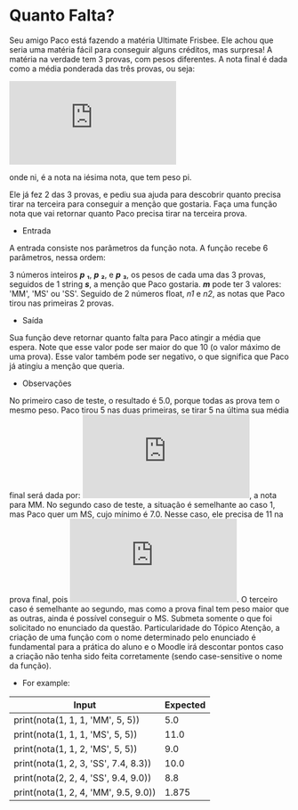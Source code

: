 # Quanto Falta?
Seu amigo Paco está fazendo a matéria Ultimate Frisbee. Ele achou que seria uma matéria fácil para conseguir alguns créditos, mas surpresa! A matéria na verdade tem 3 provas, com pesos diferentes. A nota final é dada como a média ponderada das três provas, ou seja:

![equation](http://www.sciweavers.org/tex2img.php?eq=media%5C_final%20%3D%20%20%5Cfrac%7Bn_1%20%20%20p_1%20%2B%20n_2%20%20%20p_2%20%2B%20n_3%20%20p_3%7D%7Bp_1%20%2B%20p_2%20%2B%20p_3%7D&bc=White&fc=Black&im=jpg&fs=12&ff=arev&edit=0)

onde ni, é a nota na iésima nota, que tem peso pi.

Ele já fez 2 das 3 provas, e pediu sua ajuda para descobrir quanto precisa tirar na terceira para conseguir a menção que gostaria. Faça uma função nota que vai retornar quanto Paco precisa tirar na terceira prova.

* Entrada

A entrada consiste nos parâmetros da função nota. A função recebe 6 parâmetros, nessa ordem:

3 números inteiros **_p_** **₁**, **_p_** **₂**, e **_p_** **₃**, os pesos de cada uma das 3 provas, seguidos de
1 string **_s_**, a menção que Paco gostaria. **_m_** pode ter 3 valores: 'MM', 'MS' ou 'SS'. Seguido de
2 números float, _n1_ e _n2_, as notas que Paco tirou nas primeiras 2 provas.
* Saída

Sua função deve retornar quanto falta para Paco atingir a média que espera. Note que esse valor pode ser maior do que 10 (o valor máximo de uma prova). Esse valor também pode ser negativo, o que significa que Paco já atingiu a menção que queria.

* Observações

No primeiro caso de teste, o resultado é 5.0, porque todas as prova tem o mesmo peso. Paco tirou 5 nas duas primeiras, se tirar 5 na última sua média final será dada por: ![equation](http://www.sciweavers.org/tex2img.php?eq=media%5C_final%20%3D%20%5Cfrac%7B5%20%2B%205%20%2B%205%7D%7B3%7D%20%3D%20%5Cfrac%7B15%7D%7B3%7D%20%3D%205&bc=White&fc=Black&im=jpg&fs=12&ff=arev&edit=0), a nota para MM.
No segundo caso de teste, a situação é semelhante ao caso 1, mas Paco quer um MS, cujo mínimo é 7.0. Nesse caso, ele precisa de 11 na prova final, pois ![equation](http://www.sciweavers.org/tex2img.php?eq=%5Cfrac%7B5%20%2B%205%20%2B%2011%7D%7B3%7D%20%3D%20%5Cfrac%7B21%7D%7B3%7D%20%3D%207&bc=White&fc=Black&im=jpg&fs=12&ff=arev&edit=0).
O terceiro caso é semelhante ao segundo, mas como a prova final tem peso maior que as outras, ainda é possível conseguir o MS.
Submeta somente o que foi solicitado no enunciado da questão.
Particularidade do Tópico
Atenção, a criação de uma função com o nome determinado pelo enunciado é fundamental para a prática do aluno e o Moodle irá descontar pontos caso a criação não tenha sido feita corretamente (sendo case-sensitive o nome da função).


* For example:

Input|Expected
-----|--------
print(nota(1, 1, 1, 'MM', 5, 5))|5.0
print(nota(1, 1, 1, 'MS', 5, 5))|11.0
print(nota(1, 1, 2, 'MS', 5, 5))|9.0
print(nota(1, 2, 3, 'SS', 7.4, 8.3))|10.0
print(nota(2, 2, 4, 'SS', 9.4, 9.0))|8.8
print(nota(1, 2, 4, 'MM', 9.5, 9.0))|1.875

